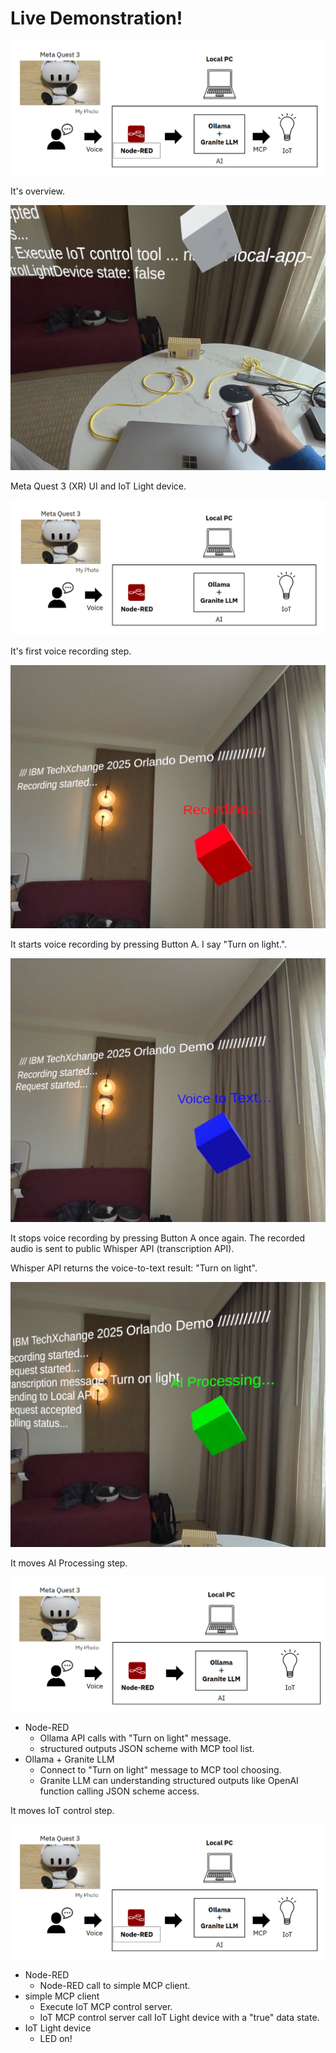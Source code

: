 # Live Demonstration!

![alt text](images/02-live-demonstration/02-live-demonstration.jpg)

It's overview.

![alt text](images/02-live-demonstration/02-live-demonstration-1.jpg)

Meta Quest 3 (XR) UI and IoT Light device.

![alt text](images/02-live-demonstration/02-live-demonstration-5.jpg)

It's first voice recording step.

![alt text](images/02-live-demonstration/02-live-demonstration-2.jpg)

It starts voice recording by pressing Button A. I say "Turn on light.".

![alt text](images/02-live-demonstration/02-live-demonstration-3.jpg)

It stops voice recording by pressing Button A once again. 
The recorded audio is sent to public Whisper API (transcription API).

Whisper API returns the voice-to-text result: "Turn on light".

![alt text](images/02-live-demonstration/02-live-demonstration-4.jpg)

It moves AI Processing step.

![alt text](images/02-live-demonstration/02-live-demonstration-6.jpg)

- Node-RED
  - Ollama API calls with "Turn on light" message.
  - structured outputs JSON scheme with MCP tool list.
- Ollama + Granite LLM
  - Connect to "Turn on light" message to MCP tool choosing.
  - Granite LLM can understanding structured outputs like OpenAI function calling JSON scheme access.

It moves IoT control step.

![alt text](images/02-live-demonstration/02-live-demonstration-7.jpg)

- Node-RED
  - Node-RED call to simple MCP client.
- simple MCP client
  - Execute IoT MCP control server.
  - IoT MCP control server call IoT Light device with a "true" data state.
- IoT Light device
  - LED on!


